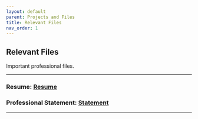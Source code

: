 ```yaml
---
layout: default
parent: Projects and Files
title: Relevant Files
nav_order: 1
---
```

## Relevant Files

Important professional files.

---
### Resume: [Resume]
### Professional Statement: [Statement]

---
[Resume]: https://drive.google.com/file/d/1aRmlgI7epdarypSLLMkfwp9GPM37tLoK/view?usp=drive_link
[Statement]: https://drive.google.com/file/d/1a5jo-VG1UR6OJDUkdItUjEEozIBeaK47/view?usp=drive_link 
